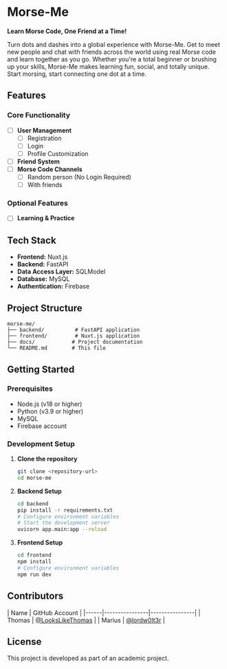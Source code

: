 # Morse-Me
**Learn Morse Code, One Friend at a Time!**

Turn dots and dashes into a global experience with Morse-Me. Get to meet new people and chat with friends across the world using real Morse code and learn together as you go. Whether you're a total beginner or brushing up your skills, Morse-Me makes learning fun, social, and totally unique. Start morsing, start connecting one dot at a time.

## Features

### Core Functionality
- [ ] **User Management**
  - [ ] Registration
  - [ ] Login
  - [ ] Profile Customization
- [ ] **Friend System**
- [ ] **Morse Code Channels**
  - [ ] Random person (No Login Required)
  - [ ] With friends

### Optional Features
- [ ] **Learning & Practice**

## Tech Stack

- **Frontend:** Nuxt.js
- **Backend:** FastAPI
- **Data Access Layer:** SQLModel
- **Database:** MySQL
- **Authentication:** Firebase

## Project Structure

```
morse-me/
├── backend/          # FastAPI application
├── frontend/         # Nuxt.js application
├── docs/            # Project documentation
└── README.md        # This file
```

## Getting Started

### Prerequisites
- Node.js (v18 or higher)
- Python (v3.9 or higher)
- MySQL
- Firebase account

### Development Setup

1. **Clone the repository**
   ```bash
   git clone <repository-url>
   cd morse-me
   ```

2. **Backend Setup**
   ```bash
   cd backend
   pip install -r requirements.txt
   # Configure environment variables
   # Start the development server
   uvicorn app.main:app --reload
   ```

3. **Frontend Setup**
   ```bash
   cd frontend
   npm install
   # Configure environment variables
   npm run dev
   ```

## Contributors

| Name | GitHub Account |
|------|----------------|----------------|
| Thomas | [@LooksLikeThomas](https://github.com/LooksLikeThomas) |
| Marius | [@lordw0lt3r](https://github.com/lordw0lt3r) |

## License

This project is developed as part of an academic project.